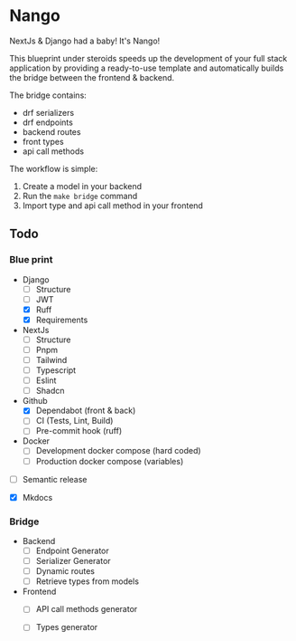 # Nango

NextJs & Django had a baby! It's Nango!

This blueprint under steroids speeds up the development of your full stack application by providing a ready-to-use template and automatically builds the bridge between the frontend & backend.

The bridge contains:

- drf serializers
- drf endpoints
- backend routes
- front types
- api call methods

The workflow is simple: 
1. Create a model in your backend
2. Run the `make bridge` command
3. Import type and api call method in your frontend


## Todo

### Blue print

- Django
    - [ ] Structure
    - [ ] JWT
    - [x] Ruff
    - [x] Requirements
- NextJs
    - [ ] Structure
    - [ ] Pnpm
    - [ ] Tailwind
    - [ ] Typescript
    - [ ] Eslint
    - [ ] Shadcn
- Github
    - [x] Dependabot (front & back)
    - [ ] CI (Tests, Lint, Build)
    - [ ] Pre-commit hook (ruff)
- Docker
    - [ ] Development docker compose (hard coded)
    - [ ] Production docker compose (variables)
- [ ] Semantic release
- [x] Mkdocs


### Bridge

- Backend
    - [ ] Endpoint Generator
    - [ ] Serializer Generator
    - [ ] Dynamic routes
    - [ ] Retrieve types from models

- Frontend
    - [ ] API call methods generator
    - [ ] Types generator


